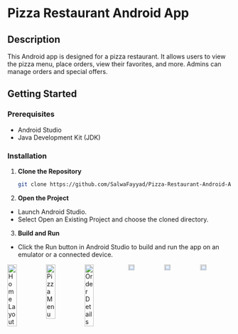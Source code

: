 # Pizza Restaurant Android App

## Description

This Android app is designed for a pizza restaurant. It allows users to view the pizza menu, place orders, view their favorites, and more. Admins can manage orders and special offers.

## Getting Started

### Prerequisites

- Android Studio
- Java Development Kit (JDK)

### Installation

1. **Clone the Repository**
   ```bash
   git clone https://github.com/SalwaFayyad/Pizza-Restaurant-Android-App.git
2. **Open the Project**
- Launch Android Studio.
- Select Open an Existing Project and choose the cloned directory.
3. **Build and Run**
- Click the Run button in Android Studio to build and run the app on an emulator or a connected device.
<div style="display: flex; justify-content: space-around;">
    <img src="https://github.com/user-attachments/assets/4663933e-2e1b-49cd-9100-d20121949693" alt="Home Layout" style="width: 24%;"/>
    <img src="https://github.com/user-attachments/assets/64fb251f-1980-4f4f-8e2f-4b12ce4b1234" alt="Pizza Menu" style="width: 24%;"/>
    <img src="https://github.com/user-attachments/assets/2d5f4305-b8a2-4f99-a6fc-aacd46269f8e" alt="Order Details" style="width: 24%;"/>
<div style="display: flex; justify-content: space-around;">
    <img src="https://github.com/user-attachments/assets/18aefbc8-c663-4d41-88b9-77e4436305ba" alt="Special Offers" style="width: 24%;"/>
    <img src="(https://github.com/user-attachments/assets/545107aa-63cf-452a-9157-316e931ca044)" alt="Special Offers" style="width: 24%;"/>
    <img src="(https://github.com/user-attachments/assets/545107aa-63cf-452a-9157-316e931ca044)" alt="Special Offers" style="width: 24%;"/>

    


